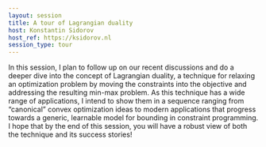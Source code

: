 ```yaml
---
layout: session
title: A tour of Lagrangian duality
host: Konstantin Sidorov
host_ref: https://ksidorov.nl
session_type: tour
---
```


In this session, I plan to follow up on our recent discussions and do a deeper dive into the concept of Lagrangian duality, a technique for relaxing an optimization problem by moving the constraints into the objective and addressing the resulting min-max problem. As this technique has a wide range of applications, I intend to show them in a sequence ranging from “canonical” convex optimization ideas to modern applications that progress towards a generic, learnable model for bounding in constraint programming. I hope that by the end of this session, you will have a robust view of both the technique and its success stories!
